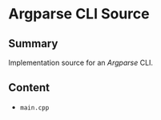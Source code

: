 # Argparse CLI Source

## Summary

Implementation source for an *Argparse* CLI.

## Content

- `main.cpp`

